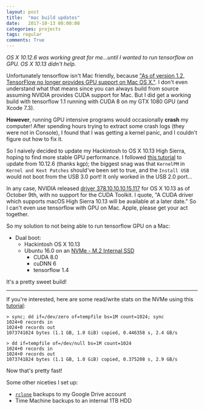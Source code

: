 ```yaml
---
layout: post
title:  "mac build updates"
date:   2017-10-13 00:00:00
categories: projects
tags: regular
comments: True
---
```


*OS X 10.12.6 was working great for me...until I wanted to run tensorflow on GPU. OS X 10.13 didn't help.*

Unfortunately tensorflow isn't Mac friendly, because ["As of version 1.2, TensorFlow no longer provides GPU support on Mac OS X."](https://www.tensorflow.org/install/install_mac). I don't even understand what that means since you can always build from source assuming NVIDIA provides CUDA support for Mac. But I did get a working build with tensorflow 1.1 running with CUDA 8 on my GTX 1080 GPU (and Xcode 7.3).

**However**, running GPU intensive programs would occasionally **crash** my computer! After spending hours trying to extract some crash logs (they were not in Console), I found that I was getting a kernel panic, and I couldn't figure out how to fix it.

So I naively decided to update my Hackintosh to OS X 10.13 High Sierra, hoping to find more stable GPU performance. I followed [this tutorial](https://www.tonymacx86.com/threads/the-perfect-customac-pro-macos-high-sierra-10-13-on-x99-full-success.227001/#post-1542618) to update from 10.12.6 (thanks kgp); the biggest snag was that `KernelPM` in `Kernel and Kext Patches` should've been set to true, and the `Install USB` would not boot from the USB 3.0 port! It only worked in the USB 2.0 port...

In any case, NVIDIA released [driver 378.10.10.10.15.117](http://www.nvidia.com/download/driverResults.aspx/125512/en-us) for OS X 10.13 as of October 9th, with no support for the CUDA Toolkit. I quote, "A CUDA driver which supports macOS High Sierra 10.13 will be available at a later date." So I can't even use tensorflow with GPU on Mac. Apple, please get your act together.

So my solution to not being able to run tensorflow GPU on a Mac:

- Dual boot:
	- Hackintosh OS X 10.13
	- Ubuntu 16.0 on an [NVMe - M.2 Internal SSD](https://www.amazon.com/Samsung-960-EVO-Internal-MZ-V6E250BW/dp/B01LYFKX41/ref=sr_1_4?ie=UTF8&qid=1508390220&sr=8-4&keywords=samsung+nvme+ssd)
		- CUDA 8.0
		- cuDNN 6
		- tensorflow 1.4

It's a pretty sweet build!


---

If you're interested, here are some read/write stats on the NVMe using this [tutorial](https://www.shellhacks.com/disk-speed-test-read-write-hdd-ssd-perfomance-linux/):

```
> sync; dd if=/dev/zero of=tempfile bs=1M count=1024; sync
1024+0 records in
1024+0 records out
1073741824 bytes (1.1 GB, 1.0 GiB) copied, 0.446358 s, 2.4 GB/s

> dd if=tempfile of=/dev/null bs=1M count=1024
1024+0 records in
1024+0 records out
1073741824 bytes (1.1 GB, 1.0 GiB) copied, 0.375208 s, 2.9 GB/s
```

Now that's pretty fast!

Some other niceties I set up:

- [`rclone`](https://github.com/btaba/dotfiles/blob/master/cron/sudo-cron#L6) backups to my Google Drive account
- Time Machine backups to an internal 1TB HDD
